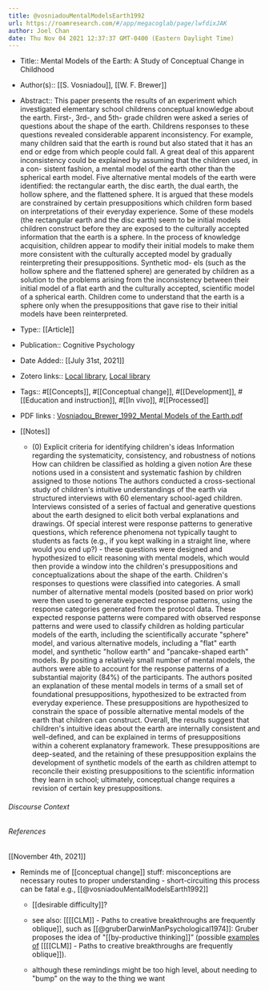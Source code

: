 ```yaml
---
title: @vosniadouMentalModelsEarth1992
url: https://roamresearch.com/#/app/megacoglab/page/lwfdixJAK
author: Joel Chan
date: Thu Nov 04 2021 12:37:37 GMT-0400 (Eastern Daylight Time)
---
```


- Title:: Mental Models of the Earth: A Study of Conceptual Change in Childhood
- Author(s):: [[S. Vosniadou]], [[W. F. Brewer]]
- Abstract:: This paper presents the results of an experiment which investigated elementary school childrens conceptual knowledge about the earth. First-, 3rd-, and 5th- grade children were asked a series of questions about the shape of the earth. Childrens responses to these questions revealed considerable apparent inconsistency. For example, many children said that the earth is round but also stated that it has an end or edge from which people could fall. A great deal of this apparent inconsistency could be explained by assuming that the children used, in a con- sistent fashion, a mental model of the earth other than the spherical earth model. Five alternative mental models of the earth were identified: the rectangular earth, the disc earth, the dual earth, the hollow sphere, and the flattened sphere. It is argued that these models are constrained by certain presuppositions which children form based on interpretations of their everyday experience. Some of these models (the rectangular earth and the disc earth) seem to be initial models children construct before they are exposed to the culturally accepted information that the earth is a sphere. In the process of knowledge acquisition, children appear to modify their initial models to make them more consistent with the culturally accepted model by gradually reinterpreting their presuppositions. Synthetic mod- els (such as the hollow sphere and the flattened sphere) are generated by children as a solution to the problems arising from the inconsistency between their initial model of a flat earth and the culturally accepted, scientific model of a spherical earth. Children come to understand that the earth is a sphere only when the presuppositions that gave rise to their initial models have been reinterpreted.
- Type:: [[Article]]
- Publication:: Cognitive Psychology
- Date Added:: [[July 31st, 2021]]
- Zotero links:: [Local library](zotero://select/groups/2451508/items/SVLTS69K), [Local library](https://www.zotero.org/groups/2451508/items/SVLTS69K)
- Tags:: #[[Concepts]], #[[Conceptual change]], #[[Development]], #[[Education and instruction]], #[[In vivo]], #[[Processed]]
- PDF links : [Vosniadou_Brewer_1992_Mental Models of the Earth.pdf](zotero://open-pdf/groups/2451508/items/T8WHR7PL)
- [[Notes]]

    - (0) Explicit criteria for identifying children&apos;s ideas Information regarding the systematicity, consistency, and robustness of notions How can children be classified as holding a given notion Are these notions used in a consistent and systematic fashion by children assigned to those notions The authors conducted a cross-sectional study of children&apos;s intuitive understandings of the earth via structured interviews with 60 elementary school-aged children. Interviews consisted of a series of factual and generative questions about the earth designed to elicit both verbal explanations and drawings. Of special interest were response patterns to generative questions, which reference phenomena not typically taught to students as facts (e.g., if you kept walking in a straight line, where would you end up?) - these questions were designed and hypothesized to elicit reasoning with mental models, which would then provide a window into the children&apos;s presuppositions and conceptualizations about the shape of the earth. Children&apos;s responses to questions were classified into categories. A small number of alternative mental models (posited based on prior work) were then used to generate expected response patterns, using the response categories generated from the protocol data. These expected response patterns were compared with observed response patterns and were used to classify children as holding particular models of the earth, including the scientifically accurate &quot;sphere&quot; model, and various alternative models, including a &quot;flat&quot; earth model, and synthetic &quot;hollow earth&quot; and &quot;pancake-shaped earth&quot; models. By positing a relatively small number of mental models, the authors were able to account for the response patterns of a substantial majority (84%) of the participants. The authors posited an explanation of these mental models in terms of a small set of foundational presuppositions, hypothesized to be extracted from everyday experience. These presuppositions are hypothesized to constrain the space of possible alternative mental models of the earth that children can construct. Overall, the results suggest that children&apos;s intuitive ideas about the earth are internally consistent and well-defined, and can be explained in terms of presuppositions within a coherent explanatory framework. These presuppositions are deep-seated, and the retaining of these presupposition explains the development of synthetic models of the earth as children attempt to reconcile their existing presuppositions to the scientific information they learn in school; ultimately, conceptual change requires a revision of certain key presuppositions.

###### Discourse Context



###### References

[[November 4th, 2021]]

- Reminds me of [[conceptual change]] stuff: misconceptions are necessary routes to proper understanding - short-circuiting this process can be fatal e.g., [[@vosniadouMentalModelsEarth1992]]

    - [[desirable difficulty]]?

    - see also: [[[[CLM]] - Paths to creative breakthroughs are frequently oblique]], such as [[@gruberDarwinManPsychological1974]]: Gruber proposes the idea of "[[by-productive thinking]]” (possible [examples of](#[[example-of]]) [[[[CLM]] - Paths to creative breakthroughs are frequently oblique]]).

    - although these remindings might be too high level, about needing to "bump" on the way to the thing we want
